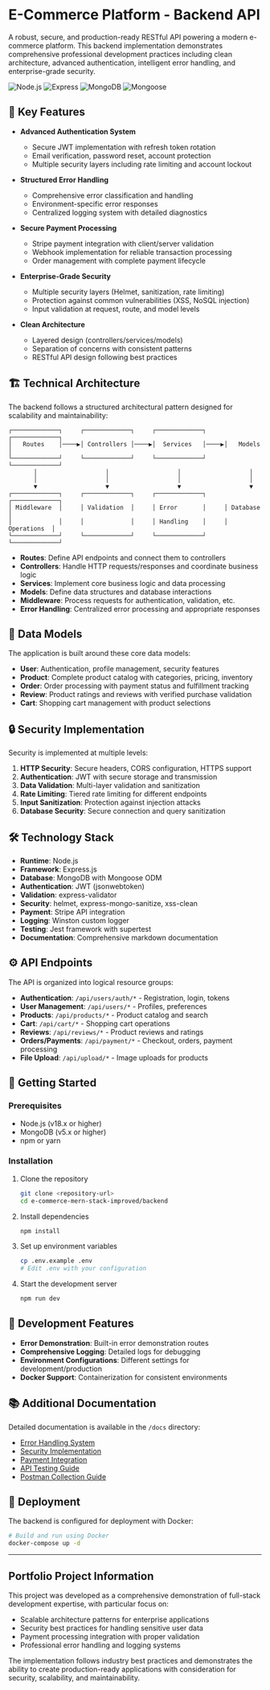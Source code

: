 # E-Commerce Platform - Backend API

A robust, secure, and production-ready RESTful API powering a modern e-commerce platform. This backend implementation demonstrates comprehensive professional development practices including clean architecture, advanced authentication, intelligent error handling, and enterprise-grade security.

![Node.js](https://img.shields.io/badge/Node.js-v18.x-green)
![Express](https://img.shields.io/badge/Express-v4.21.x-blue)
![MongoDB](https://img.shields.io/badge/MongoDB-v5.x-green)
![Mongoose](https://img.shields.io/badge/Mongoose-v8.12.x-blue)

## 🚀 Key Features

- **Advanced Authentication System**

  - Secure JWT implementation with refresh token rotation
  - Email verification, password reset, account protection
  - Multiple security layers including rate limiting and account lockout

- **Structured Error Handling**

  - Comprehensive error classification and handling
  - Environment-specific error responses
  - Centralized logging system with detailed diagnostics

- **Secure Payment Processing**

  - Stripe payment integration with client/server validation
  - Webhook implementation for reliable transaction processing
  - Order management with complete payment lifecycle

- **Enterprise-Grade Security**

  - Multiple security layers (Helmet, sanitization, rate limiting)
  - Protection against common vulnerabilities (XSS, NoSQL injection)
  - Input validation at request, route, and model levels

- **Clean Architecture**
  - Layered design (controllers/services/models)
  - Separation of concerns with consistent patterns
  - RESTful API design following best practices

## 🏗️ Technical Architecture

The backend follows a structured architectural pattern designed for scalability and maintainability:

```
┌─────────────┐     ┌─────────────┐     ┌─────────────┐     ┌─────────────┐
│   Routes    │────▶│ Controllers │────▶│  Services   │────▶│   Models    │
└─────────────┘     └─────────────┘     └─────────────┘     └─────────────┘
       │                   │                   │                   │
       │                   │                   │                   │
       ▼                   ▼                   ▼                   ▼
┌─────────────┐     ┌─────────────┐     ┌─────────────┐     ┌─────────────┐
│ Middleware  │     │ Validation  │     │ Error       │     │ Database    │
│             │     │             │     │ Handling    │     │ Operations  │
└─────────────┘     └─────────────┘     └─────────────┘     └─────────────┘
```

- **Routes**: Define API endpoints and connect them to controllers
- **Controllers**: Handle HTTP requests/responses and coordinate business logic
- **Services**: Implement core business logic and data processing
- **Models**: Define data structures and database interactions
- **Middleware**: Process requests for authentication, validation, etc.
- **Error Handling**: Centralized error processing and appropriate responses

## 💾 Data Models

The application is built around these core data models:

- **User**: Authentication, profile management, security features
- **Product**: Complete product catalog with categories, pricing, inventory
- **Order**: Order processing with payment status and fulfillment tracking
- **Review**: Product ratings and reviews with verified purchase validation
- **Cart**: Shopping cart management with product selections

## 🔒 Security Implementation

Security is implemented at multiple levels:

1. **HTTP Security**: Secure headers, CORS configuration, HTTPS support
2. **Authentication**: JWT with secure storage and transmission
3. **Data Validation**: Multi-layer validation and sanitization
4. **Rate Limiting**: Tiered rate limiting for different endpoints
5. **Input Sanitization**: Protection against injection attacks
6. **Database Security**: Secure connection and query sanitization

## 🛠️ Technology Stack

- **Runtime**: Node.js
- **Framework**: Express.js
- **Database**: MongoDB with Mongoose ODM
- **Authentication**: JWT (jsonwebtoken)
- **Validation**: express-validator
- **Security**: helmet, express-mongo-sanitize, xss-clean
- **Payment**: Stripe API integration
- **Logging**: Winston custom logger
- **Testing**: Jest framework with supertest
- **Documentation**: Comprehensive markdown documentation

## ⚙️ API Endpoints

The API is organized into logical resource groups:

- **Authentication**: `/api/users/auth/*` - Registration, login, tokens
- **User Management**: `/api/users/*` - Profiles, preferences
- **Products**: `/api/products/*` - Product catalog and search
- **Cart**: `/api/cart/*` - Shopping cart operations
- **Reviews**: `/api/reviews/*` - Product reviews and ratings
- **Orders/Payments**: `/api/payment/*` - Checkout, orders, payment processing
- **File Upload**: `/api/upload/*` - Image uploads for products

## 🚀 Getting Started

### Prerequisites

- Node.js (v18.x or higher)
- MongoDB (v5.x or higher)
- npm or yarn

### Installation

1. Clone the repository

   ```bash
   git clone <repository-url>
   cd e-commerce-mern-stack-improved/backend
   ```

2. Install dependencies

   ```bash
   npm install
   ```

3. Set up environment variables

   ```bash
   cp .env.example .env
   # Edit .env with your configuration
   ```

4. Start the development server
   ```bash
   npm run dev
   ```

## 🧪 Development Features

- **Error Demonstration**: Built-in error demonstration routes
- **Comprehensive Logging**: Detailed logs for debugging
- **Environment Configurations**: Different settings for development/production
- **Docker Support**: Containerization for consistent environments

## 📚 Additional Documentation

Detailed documentation is available in the `/docs` directory:

- [Error Handling System](./docs/ERROR_HANDLING.md)
- [Security Implementation](./docs/SECURITY.md)
- [Payment Integration](./docs/PAYMENT_INTEGRATION.md)
- [API Testing Guide](./docs/TESTING_ERROR_HANDLING.md)
- [Postman Collection Guide](./docs/POSTMAN_GUIDE.md)

## 🚀 Deployment

The backend is configured for deployment with Docker:

```bash
# Build and run using Docker
docker-compose up -d
```

---

## Portfolio Project Information

This project was developed as a comprehensive demonstration of full-stack development expertise, with particular focus on:

- Scalable architecture patterns for enterprise applications
- Security best practices for handling sensitive user data
- Payment processing integration with proper validation
- Professional error handling and logging systems

The implementation follows industry best practices and demonstrates the ability to create production-ready applications with consideration for security, scalability, and maintainability.
